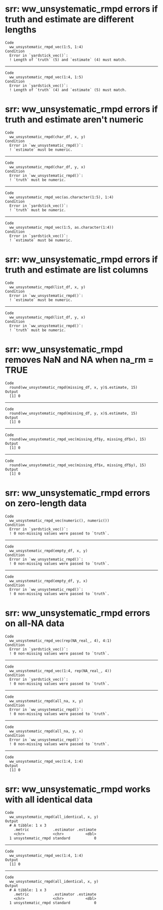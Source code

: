 # srr: ww_unsystematic_rmpd errors if truth and estimate are different lengths

    Code
      ww_unsystematic_rmpd_vec(1:5, 1:4)
    Condition
      Error in `yardstick_vec()`:
      ! Length of `truth` (5) and `estimate` (4) must match.

---

    Code
      ww_unsystematic_rmpd_vec(1:4, 1:5)
    Condition
      Error in `yardstick_vec()`:
      ! Length of `truth` (4) and `estimate` (5) must match.

# srr: ww_unsystematic_rmpd errors if truth and estimate aren't numeric

    Code
      ww_unsystematic_rmpd(char_df, x, y)
    Condition
      Error in `ww_unsystematic_rmpd()`:
      ! `estimate` must be numeric.

---

    Code
      ww_unsystematic_rmpd(char_df, y, x)
    Condition
      Error in `ww_unsystematic_rmpd()`:
      ! `truth` must be numeric.

---

    Code
      ww_unsystematic_rmpd_vec(as.character(1:5), 1:4)
    Condition
      Error in `yardstick_vec()`:
      ! `truth` must be numeric.

---

    Code
      ww_unsystematic_rmpd_vec(1:5, as.character(1:4))
    Condition
      Error in `yardstick_vec()`:
      ! `estimate` must be numeric.

# srr: ww_unsystematic_rmpd errors if truth and estimate are list columns

    Code
      ww_unsystematic_rmpd(list_df, x, y)
    Condition
      Error in `ww_unsystematic_rmpd()`:
      ! `estimate` must be numeric.

---

    Code
      ww_unsystematic_rmpd(list_df, y, x)
    Condition
      Error in `ww_unsystematic_rmpd()`:
      ! `truth` must be numeric.

# srr: ww_unsystematic_rmpd removes NaN and NA when na_rm = TRUE

    Code
      round(ww_unsystematic_rmpd(missing_df, x, y)$.estimate, 15)
    Output
      [1] 0

---

    Code
      round(ww_unsystematic_rmpd(missing_df, y, x)$.estimate, 15)
    Output
      [1] 0

---

    Code
      round(ww_unsystematic_rmpd_vec(missing_df$y, missing_df$x), 15)
    Output
      [1] 0

---

    Code
      round(ww_unsystematic_rmpd_vec(missing_df$x, missing_df$y), 15)
    Output
      [1] 0

# srr: ww_unsystematic_rmpd errors on zero-length data

    Code
      ww_unsystematic_rmpd_vec(numeric(), numeric())
    Condition
      Error in `yardstick_vec()`:
      ! 0 non-missing values were passed to `truth`.

---

    Code
      ww_unsystematic_rmpd(empty_df, x, y)
    Condition
      Error in `ww_unsystematic_rmpd()`:
      ! 0 non-missing values were passed to `truth`.

---

    Code
      ww_unsystematic_rmpd(empty_df, y, x)
    Condition
      Error in `ww_unsystematic_rmpd()`:
      ! 0 non-missing values were passed to `truth`.

# srr: ww_unsystematic_rmpd errors on all-NA data

    Code
      ww_unsystematic_rmpd_vec(rep(NA_real_, 4), 4:1)
    Condition
      Error in `yardstick_vec()`:
      ! 0 non-missing values were passed to `truth`.

---

    Code
      ww_unsystematic_rmpd_vec(1:4, rep(NA_real_, 4))
    Condition
      Error in `yardstick_vec()`:
      ! 0 non-missing values were passed to `truth`.

---

    Code
      ww_unsystematic_rmpd(all_na, x, y)
    Condition
      Error in `ww_unsystematic_rmpd()`:
      ! 0 non-missing values were passed to `truth`.

---

    Code
      ww_unsystematic_rmpd(all_na, y, x)
    Condition
      Error in `ww_unsystematic_rmpd()`:
      ! 0 non-missing values were passed to `truth`.

---

    Code
      ww_unsystematic_rmpd_vec(1:4, 1:4)
    Output
      [1] 0

# srr: ww_unsystematic_rmpd works with all identical data

    Code
      ww_unsystematic_rmpd(all_identical, x, y)
    Output
      # A tibble: 1 x 3
        .metric           .estimator .estimate
        <chr>             <chr>          <dbl>
      1 unsystematic_rmpd standard           0

---

    Code
      ww_unsystematic_rmpd_vec(1:4, 1:4)
    Output
      [1] 0

---

    Code
      ww_unsystematic_rmpd(all_identical, x, y)
    Output
      # A tibble: 1 x 3
        .metric           .estimator .estimate
        <chr>             <chr>          <dbl>
      1 unsystematic_rmpd standard           0

